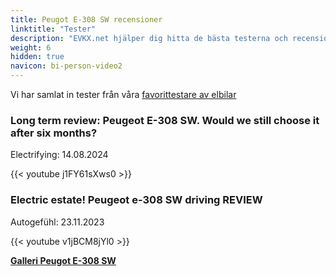 ```yaml
---
title: Peugot E-308 SW recensioner
linktitle: "Tester"
description: "EVKX.net hjälper dig hitta de bästa testerna och recensionerna av denna modell."
weight: 6
hidden: true
navicon: bi-person-video2
---
```

Vi har samlat in tester från våra [favorittestare av elbilar](../../../../../guides/evreviewers/)

<div class="container text-center shadow p-2 pe-4 mb-5 bg-body-tertiary rounded border">
<h3>Long term review: Peugeot E-308 SW. Would we still choose it after six months?</h3>
<p>Electrifying: 14.08.2024</p>

{{< youtube j1FY61sXws0 >}}

</div>
<div class="container text-center shadow p-2 pe-4 mb-5 bg-body-tertiary rounded border">
<h3>Electric estate! Peugeot e-308 SW driving REVIEW</h3>
<p>Autogefühl: 23.11.2023</p>

{{< youtube v1jBCM8jYl0 >}}

</div>
<div class="mt-3 mb-3">
<a href="../gallery/" class="text-decoration-none text-black">
<strong><i class="bi-arrow-left"></i>Galleri  </strong>
</a>
<a href="../" class="text-decoration-none text-black float-end">
<strong>Peugot E-308 SW <i class="bi-arrow-right"></i></strong>
</a>
</div>
